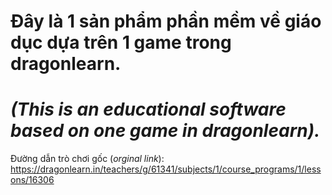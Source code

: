 # **Đây là 1 sản phẩm phần mềm về giáo dục dựa trên 1 game trong dragonlearn.**
# ***(This is an educational software based on one game in dragonlearn).***

Đường dẫn trò chơi gốc (*orginal link*): https://dragonlearn.in/teachers/g/61341/subjects/1/course_programs/1/lessons/16306

